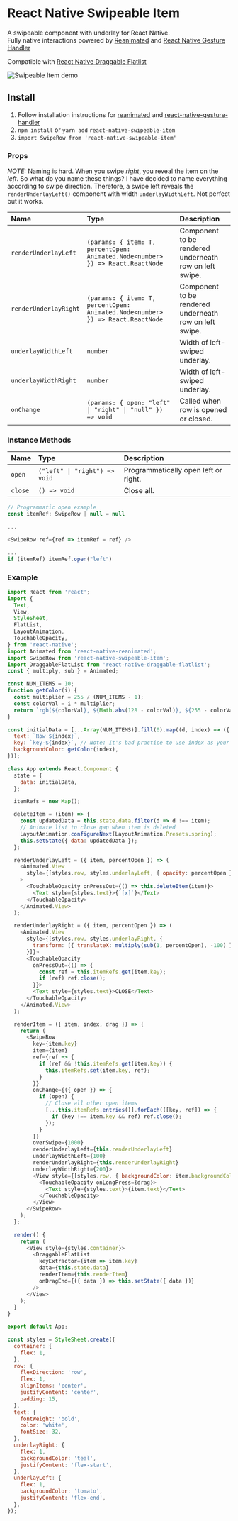 # React Native Swipeable Item

A swipeable component with underlay for React Native.<br />
Fully native interactions powered by [Reanimated](https://github.com/kmagiera/react-native-reanimated) and [React Native Gesture Handler](https://github.com/kmagiera/react-native-gesture-handler)

Compatible with [React Native Draggable Flatlist](https://github.com/computerjazz/react-native-draggable-flatlist)

![Swipeable Item demo](https://i.imgur.com/fFCnQ0n.gif)

## Install
1. Follow installation instructions for [reanimated](https://github.com/kmagiera/react-native-reanimated) and [react-native-gesture-handler](https://github.com/kmagiera/react-native-gesture-handler)
2. `npm install` or `yarn add` `react-native-swipeable-item` 
3. `import SwipeRow from 'react-native-swipeable-item'`  

### Props

_NOTE:_ Naming is hard. When you swipe _right_, you reveal the item on the _left_. So what do you name these things? I have decided to name everything according to swipe direction. Therefore, a swipe left reveals the `renderUnderlayLeft()` component with width `underlayWidthLeft`. Not perfect but it works.

Name | Type | Description
:--- | :--- | :---
`renderUnderlayLeft` | `(params: { item: T, percentOpen: Animated.Node<number> }) => React.ReactNode` |  Component to be rendered underneath row on left swipe.
`renderUnderlayRight` | `(params: { item: T, percentOpen: Animated.Node<number> }) => React.ReactNode` |  Component to be rendered underneath row on left swipe.
`underlayWidthLeft` | `number` | Width of left-swiped underlay.
`underlayWidthRight` | `number` | Width of left-swiped underlay.
`onChange` | `(params: { open: "left" \| "right" \| "null" }) => void` |  Called when row is opened or closed.

### Instance Methods
Name | Type | Description
:--- | :--- | :---
`open` | `("left" \| "right") => void` |  Programmatically open left or right.
`close` | `() => void` | Close all.

```js
// Programmatic open example
const itemRef: SwipeRow | null = null

...

<SwipeRow ref={ref => itemRef = ref} />

...
if (itemRef) itemRef.open("left")
```

### Example
```javascript
import React from 'react';
import {
  Text,
  View,
  StyleSheet,
  FlatList,
  LayoutAnimation,
  TouchableOpacity,
} from 'react-native';
import Animated from 'react-native-reanimated';
import SwipeRow from 'react-native-swipeable-item';
import DraggableFlatList from 'react-native-draggable-flatlist';
const { multiply, sub } = Animated;

const NUM_ITEMS = 10;
function getColor(i) {
  const multiplier = 255 / (NUM_ITEMS - 1);
  const colorVal = i * multiplier;
  return `rgb(${colorVal}, ${Math.abs(128 - colorVal)}, ${255 - colorVal})`;
}

const initialData = [...Array(NUM_ITEMS)].fill(0).map((d, index) => ({
  text: `Row ${index}`,
  key: `key-${index}`, // Note: It's bad practice to use index as your key. Don't do it in production!
  backgroundColor: getColor(index),
}));

class App extends React.Component {
  state = {
    data: initialData,
  };

  itemRefs = new Map();

  deleteItem = (item) => {
    const updatedData = this.state.data.filter(d => d !== item);
    // Animate list to close gap when item is deleted
    LayoutAnimation.configureNext(LayoutAnimation.Presets.spring);
    this.setState({ data: updatedData });
  };

  renderUnderlayLeft = ({ item, percentOpen }) => (
    <Animated.View
      style={[styles.row, styles.underlayLeft, { opacity: percentOpen }]} // Fade in on open
    >
      <TouchableOpacity onPressOut={() => this.deleteItem(item)}>
        <Text style={styles.text}>{`[x]`}</Text>
      </TouchableOpacity>
    </Animated.View>
  );

  renderUnderlayRight = ({ item, percentOpen }) => (
    <Animated.View
      style={[styles.row, styles.underlayRight, {
        transform: [{ translateX: multiply(sub(1, percentOpen), -100) }], // Translate from left on open
      }]}>
      <TouchableOpacity
        onPressOut={() => {
          const ref = this.itemRefs.get(item.key);
          if (ref) ref.close();
        }}>
        <Text style={styles.text}>CLOSE</Text>
      </TouchableOpacity>
    </Animated.View>
  );

  renderItem = ({ item, index, drag }) => {
    return (
      <SwipeRow
        key={item.key}
        item={item}
        ref={ref => {
          if (ref && !this.itemRefs.get(item.key)) {
            this.itemRefs.set(item.key, ref);
          }
        }}
        onChange={({ open }) => {
          if (open) {
            // Close all other open items
            [...this.itemRefs.entries()].forEach(([key, ref]) => {
              if (key !== item.key && ref) ref.close();
            });
          }
        }}
        overSwipe={1000}
        renderUnderlayLeft={this.renderUnderlayLeft}
        underlayWidthLeft={100}
        renderUnderlayRight={this.renderUnderlayRight}
        underlayWidthRight={200}>
        <View style={[styles.row, { backgroundColor: item.backgroundColor }]}>
          <TouchableOpacity onLongPress={drag}>
            <Text style={styles.text}>{item.text}</Text>
          </TouchableOpacity>
        </View>
      </SwipeRow>
    );
  };

  render() {
    return (
      <View style={styles.container}>
        <DraggableFlatList
          keyExtractor={item => item.key}
          data={this.state.data}
          renderItem={this.renderItem}
          onDragEnd={({ data }) => this.setState({ data })}
        />
      </View>
    );
  }
}

export default App;

const styles = StyleSheet.create({
  container: {
    flex: 1,
  },
  row: {
    flexDirection: 'row',
    flex: 1,
    alignItems: 'center',
    justifyContent: 'center',
    padding: 15,
  },
  text: {
    fontWeight: 'bold',
    color: 'white',
    fontSize: 32,
  },
  underlayRight: {
    flex: 1,
    backgroundColor: 'teal',
    justifyContent: 'flex-start',
  },
  underlayLeft: {
    flex: 1,
    backgroundColor: 'tomato',
    justifyContent: 'flex-end',
  },
});


```
